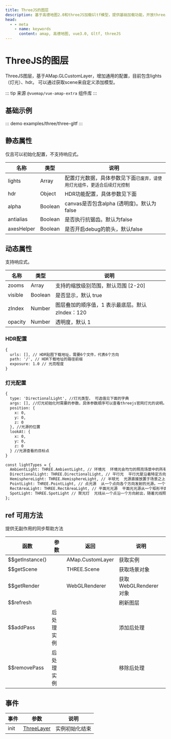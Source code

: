 ```yaml
---
title: ThreeJS的图层
description: 基于高德地图2.0和threeJS加载Gltf模型，提供基础加载功能，开放threeJS对象用于后续细致操作
head:
  - - meta
    - name: keywords
      content: amap, 高德地图, vue3.0, Gltf, threeJS
---
```


# ThreeJS的图层
ThreeJS图层，基于AMap.GLCustomLayer，增加通用的配置，目前包含lights（灯光）、hdr。
可以通过获取scene来自定义添加模型。

::: tip
来源 ```@vuemap/vue-amap-extra``` 组件库
:::

## 基础示例

::: demo
examples/three/three-gltf
:::

## 静态属性
仅且可以初始化配置，不支持响应式。

名称 | 类型 | 说明
---|---|---|
lights  | Array | 配置灯光数据，具体参数见下面`已废弃，请使用灯光组件，更适合后续灯光控制`
hdr | Object | HDR功能配置，具体参数见下面
alpha | Boolean | canvas是否包含alpha (透明度)。默认为 false
antialias | Boolean | 是否执行抗锯齿。默认为false
axesHelper | Boolean | 是否开启debug的箭头，默认false

## 动态属性
支持响应式。

名称 | 类型 | 说明
---|---|---|
zooms | Array | 支持的缩放级别范围，默认范围 [2-20]
visible | Boolean | 是否显示，默认 true
zIndex | Number | 图层叠加的顺序值，1 表示最底层。默认 zIndex：120
opacity | Number | 透明度，默认 1

### HDR配置
```html
{
  urls: [], // HDR贴图下载地址，需要6个文件，代表6个方向
  path: '/', // HDR下载地址的路径前缀
  exposure: 1.0 // 光亮程度
}
```

### 灯光配置
```html
{
  type: 'DirectionalLight', //灯光类型， 可选值见下面的字典
  args: [], //灯光初始化时需要的参数，具体参数顺序可以查看threejs官网灯光的说明。 采用 ...args 的方式进行初始化
  position: {
    x: 0,
    y: 0,
    z: 0
  }, //光源的位置
  lookAt: {
    x: 0,
    y: 0,
    z: 0
  } //光源查看的目标点
}

const lightTypes = {
  AmbientLight: THREE.AmbientLight, // 环境光  环境光会均匀的照亮场景中的所有物体
  DirectionalLight: THREE.DirectionalLight, // 平行光  平行光是沿着特定方向发射的光
  HemisphereLight: THREE.HemisphereLight, // 半球光  光源直接放置于场景之上，光照颜色从天空光线颜色渐变到地面光线颜色。
  PointLight: THREE.PointLight, // 点光源  从一个点向各个方向发射的光源。一个常见的例子是模拟一个灯泡发出的光
  RectAreaLight: THREE.RectAreaLight, // 平面光光源  平面光光源从一个矩形平面上均匀地发射光线。这种光源可以用来模拟像明亮的窗户或者条状灯光光源
  SpotLight: THREE.SpotLight // 聚光灯  光线从一个点沿一个方向射出，随着光线照射的变远，光线圆锥体的尺寸也逐渐增大
};
```

## ref 可用方法
提供无副作用的同步帮助方法

| 函数              | 参数    | 返回               | 说明                |
|-----------------|-------|------------------|-------------------|
| $$getInstance() |       | AMap.CustomLayer | 获取实例              |
| $$getScene      |       | THREE.Scene      | 获取场景对象            |
| $$getRender     |       | WebGLRenderer    | 获取WebGLRenderer对象 |
| $$refresh       |       |                  | 刷新图层              |
| $$addPass       | 后处理实例 |                  | 添加后处理             |
| $$removePass    | 后处理实例 |                  | 移除后处理             |

## 事件

事件 | 参数             | 说明
---|----------------|---|
init | [ThreeLayer](https://github.com/yangyanggu/vue-amap/blob/dev/src/packages/ext/ThreeLayer/ThreeLayer.ts) | 实例初始化结束

